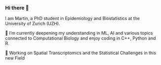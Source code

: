 ### Hi there 👋

I am Martin, a PhD student in Epidemiology and Biostatistics at the University of Zurich (UZH). 

🌱 I’m currently deepening my understanding in ML, AI and various topics connected to Computational Biology and enjoy coding in C++, Python and R.

📝 Working on Spatial Transcriptomics and the Statistical Challenges in this new Field
